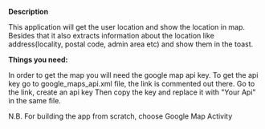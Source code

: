 <b> Description </b>

This application will get the user location and show the location in map. Besides that it also extracts information about the location like address(locality, postal code,
admin area etc) and show them in the toast.

<b>Things you need:</b>

In order to get the map you will need the google map api key. To get the api key go to google_maps_api.xml file, the link is commented out there. Go to the link,
create an api key Then copy the key
and replace it with "Your Api" in the same file.

N.B. For building the app from scratch, choose Google Map Activity 
